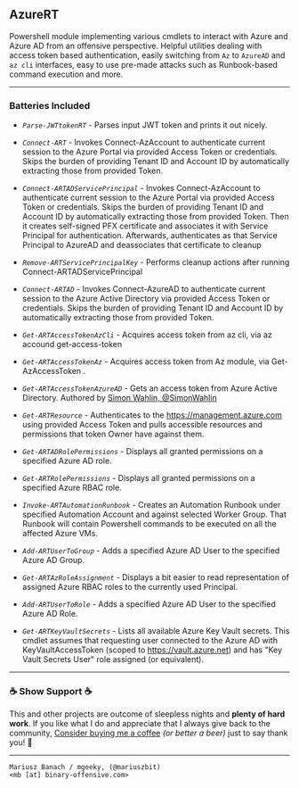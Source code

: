 ## AzureRT 

Powershell module implementing various cmdlets to interact with Azure and Azure AD from an offensive perspective.
Helpful utilities dealing with access token based authentication, easily switching from `Az` to `AzureAD` and `az cli` interfaces, easy to use pre-made attacks such as Runbook-based command execution and more.

---

### Batteries Included

- *`Parse-JWTtokenRT`* - Parses input JWT token and prints it out nicely.

- *`Connect-ART`* - Invokes Connect-AzAccount to authenticate current session to the Azure Portal via provided Access Token or credentials. Skips the burden of providing Tenant ID and Account ID by automatically extracting those from provided Token.

- *`Connect-ARTADServicePrincipal`* - Invokes Connect-AzAccount to authenticate current session to the Azure Portal via provided Access Token or credentials. Skips the burden of providing Tenant ID and Account ID by automatically extracting those from provided Token. Then it creates self-signed PFX certificate and associates it with Service Principal for authentication. Afterwards, authenticates as that Service Principal to AzureAD and deassociates that certificate to cleanup

- *`Remove-ARTServicePrincipalKey`* - Performs cleanup actions after running Connect-ARTADServicePrincipal

- *`Connect-ARTAD`* - Invokes Connect-AzureAD to authenticate current session to the Azure Active Directory via provided Access Token or credentials. Skips the burden of providing Tenant ID and Account ID by automatically extracting those from provided Token.

- *`Get-ARTAccessTokenAzCli`* - Acquires access token from az cli, via az accound get-access-token

- *`Get-ARTAccessTokenAz`* - Acquires access token from Az module, via Get-AzAccessToken .

- *`Get-ARTAccessTokenAzureAD`* - Gets an access token from Azure Active Directory. Authored by [Simon Wahlin, @SimonWahlin ](https://blog.simonw.se/getting-an-access-token-for-azuread-using-powershell-and-device-login-flow/)

- *`Get-ARTResource`* - Authenticates to the https://management.azure.com using provided Access Token and pulls accessible resources and permissions that token Owner have against them.

- *`Get-ARTADRolePermissions`* - Displays all granted permissions on a specified Azure AD role.

- *`Get-ARTRolePermissions`* - Displays all granted permissions on a specified Azure RBAC role.

- *`Invoke-ARTAutomationRunbook`* - Creates an Automation Runbook under specified Automation Account and against selected Worker Group. That Runbook will contain Powershell commands to be executed on all the affected Azure VMs.

- *`Add-ARTUserToGroup`* - Adds a specified Azure AD User to the specified Azure AD Group.

- *`Get-ARTAzRoleAssignment`* - Displays a bit easier to read representation of assigned Azure RBAC roles to the currently used Principal.

- *`Add-ARTUserToRole`* - Adds a specified Azure AD User to the specified Azure AD Role.

- *`Get-ARTKeyVaultSecrets`* - Lists all available Azure Key Vault secrets. This cmdlet assumes that requesting user connected to the Azure AD with KeyVaultAccessToken (scoped to https://vault.azure.net) and has "Key Vault Secrets User" role assigned (or equivalent).



---

### ☕ Show Support ☕

This and other projects are outcome of sleepless nights and **plenty of hard work**. If you like what I do and appreciate that I always give back to the community,
[Consider buying me a coffee](https://github.com/sponsors/mgeeky) _(or better a beer)_ just to say thank you! 💪 

---

```
Mariusz Banach / mgeeky, (@mariuszbit)
<mb [at] binary-offensive.com>
```
